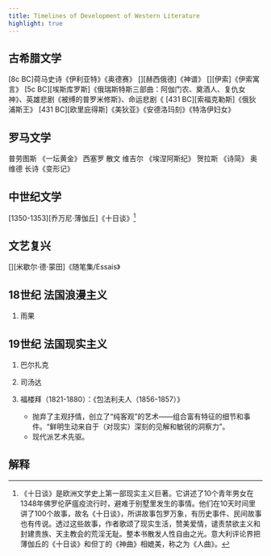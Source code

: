 ```yaml
---
title: Timelines of Development of Western Literature
highlight: true
---
```


## 古希腊文学


[8c BC]荷马史诗《伊利亚特》《奥德赛》
[][赫西俄德]《神谱》
[][伊索]《伊索寓言》
[5c BC][埃斯库罗斯]《俄瑞斯特斯三部曲：阿伽门农、奠酒人、复仇女神》、英雄悲剧《被缚的普罗米修斯》、命运悲剧《
[431 BC][索福克勒斯]《俄狄浦斯王》
[431 BC][欧里庇得斯]《美狄亚》《安德洛玛刻》《特洛伊妇女》


## 罗马文学
普劳图斯 《一坛黄金》
西塞罗 散文
维吉尔 《埃涅阿斯纪》
贺拉斯 《诗简》
奥维德 长诗《变形记》

## 中世纪文学

[1350-1353][乔万尼·薄伽丘]《十日谈》[^shiritan]

## 文艺复兴

[][米歇尔·德·蒙田]《随笔集/Essais》

## 18世纪 法国浪漫主义

1. 雨果

## 19世纪 法国现实主义

1. 巴尔扎克

2. 司汤达

3. 福楼拜（1821-1880）：《包法利夫人（1856-1857）》
   - 抛弃了主观抒情，创立了“纯客观”的艺术——组合富有特征的细节和事件。“鲜明生动来自于（对现实）深刻的见解和敏锐的洞察力”。
   - 现代派艺术先驱。

## 解释

[^shiritan]: 《十日谈》是欧洲文学史上第一部现实主义巨著。它讲述了10个青年男女在1348年佛罗伦萨瘟疫流行时，避难于别墅里发生的事情。他们在10天时间里讲了100个故事，故名《十日谈》，所讲故事包罗万象，有历史事件、民间故事也有传说。透过这些故事，作者歌颂了现实生活，赞美爱情，谴责禁欲主义和封建贵族、天主教会的荒淫无耻。整本书散发人性自由之光。意大利评论界把薄伽丘的《十日谈》和但丁的《神曲》相媲美，称之为《人曲》。